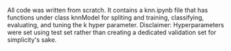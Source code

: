 All code was written from scratch. 
It contains a knn.ipynb file that has functions under class knnModel for spliting and training, classifying, evaluating, and tuning the k hyper parameter.
Disclaimer: Hyperparameters were set using test set rather than creating a dedicated validation set for simplicity's sake.
